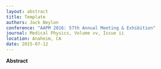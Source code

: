 ```yaml
---
layout: abstract
title: Template
authors: Jack Neylon
conference: "AAPM 2016: 57th Annual Meeting & Exhibition"
journal: Medical Physics, Volume vv, Issue ii
location: Anaheim, CA
date: 2015-07-12
---
```

**Abstract**
